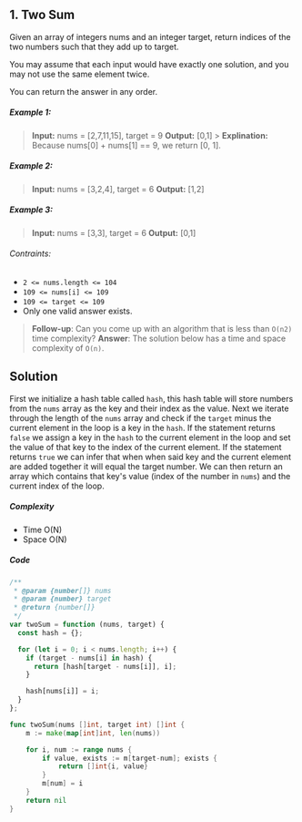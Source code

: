 ## 1. Two Sum

Given an array of integers nums and an integer target, return indices of the two numbers such that they add up to target.

You may assume that each input would have exactly one solution, and you may not use the same element twice.

You can return the answer in any order.

##### Example 1:

> **Input:** nums = [2,7,11,15], target = 9
> **Output:** [0,1] > **Explination:** Because nums[0] + nums[1] == 9, we return [0, 1].

##### Example 2:

> **Input:** nums = [3,2,4], target = 6
> **Output:** [1,2]

##### Example 3:

> **Input:** nums = [3,3], target = 6
> **Output:** [0,1]

###### Contraints:

- `2 <= nums.length <= 104`
- `109 <= nums[i] <= 109`
- `109 <= target <= 109`
- Only one valid answer exists.

> **Follow-up**: Can you come up with an algorithm that is less than `O(n2)` time complexity?
> **Answer**: The solution below has a time and space complexity of `O(n)`.

## Solution

First we initialize a hash table called `hash`, this hash table will store numbers from the `nums` array as the key and their index as the value. Next we iterate through the length of the `nums` array and check if the `target` minus the current element in the loop is a key in the `hash`. If the statement returns `false` we assign a key in the `hash` to the current element in the loop and set the value of that key to the index of the current element. If the statement returns `true` we can infer that when when said key and the current element are added together it will equal the target number. We can then return an array which contains that key's value (index of the number in `nums`) and the current index of the loop.

##### Complexity

- Time O(N)
- Space O(N)

##### Code

```javascript
/**
 * @param {number[]} nums
 * @param {number} target
 * @return {number[]}
 */
var twoSum = function (nums, target) {
  const hash = {};

  for (let i = 0; i < nums.length; i++) {
    if (target - nums[i] in hash) {
      return [hash[target - nums[i]], i];
    }

    hash[nums[i]] = i;
  }
};
```

```go
func twoSum(nums []int, target int) []int {
	m := make(map[int]int, len(nums))

	for i, num := range nums {
		if value, exists := m[target-num]; exists {
			return []int{i, value}
		}
		m[num] = i
	}
	return nil
}
```
